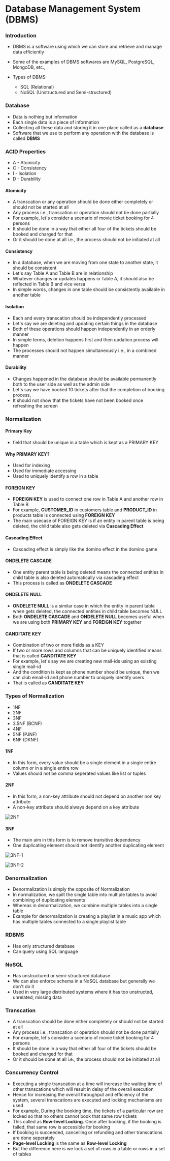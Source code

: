 # Database Management System (DBMS)

### Introduction

- DBMS is a software using which we can store and retrieve and manage data efficiently
- Some of the examples of DBMS softwares are MySQL, PostgreSQL, MongoDB, etc.,
- Types of DBMS:
  
  - SQL (Relational)
  - NoSQL (Unstructured and Semi-structured)
 
### Database

- Data is nothing but information
- Each single data is a piece of information
- Collecting all these data and storing it in one place called as a **database**
- Software that we use to perform any operation with the database is called **DBMS**

### ACID Properties

- A - Atomicity
- C - Consistency
- I - Isolation
- D - Durability

#### Atomicity

- A transcation or any operation should be done either completely or should not be started at all
- Any process i.e., transcation or operation should not be done partially
- For example, let's consider a scenario of movie ticket booking for 4 persons
- It should be done in a way that either all four of the tickets should be booked and charged for that
- Or it should be done at all i.e., the process should not be initiated at all

#### Consistency

- In a database, when we are moving from one state to another state, it should be consistent
- Let's say Table A and Table B are in relationship
- Whatever changes or updates happens in Table A, it should also be reflected in Table B and vice versa
- In simple words, changes in one table should be consistently available in another table

#### Isolation

- Each and every transcation should be independently processed
- Let's say we are deleting and updating certain things in the database
- Both of these operations should happen independently in an orderly manner
- In simple terms, deletion happens first and then updation process will happen
- The processes should not happen simultaneously i.e., in a combined manner

#### Durability

- Changes happened in the database should be available permanently both to the user side as well as the admin side
- Let's say we have booked 10 tickets after that the completion of booking process,
- It should not show that the tickets have not been booked once refreshing the screen

### Normalization

#### Primary Key

- field that should be unique in a table which is kept as a PRIMARY KEY

#### Why PRIMARY KEY?

- Used for indexing
- Used for immediate accessing
- Used to uniquely identify a row in a table

#### FOREIGN KEY

- **FOREIGN KEY** is used to connect one row in Table A and another row in Table B
- For example, **CUSTOMER_ID** in customers table and **PRODUCT_ID** in products table is connected using **FOREIGN KEY**
- The main usecase of FOREIGN KEY is if an entity in parent table is being deleted, the child table also gets deleted via **Cascading Effect**

#### Cascading Effect

- Cascading effect is simply like the domino effect in the domino game
  
#### ONDELETE CASCADE

- One entity parent table is being deleted means the connected entities in child table is also deleted automatically via cascading effect
- This process is called as **ONDELETE CASCADE**

#### ONDELETE NULL

- **ONDELETE NULL** is a similar case in which the entity in parent table when gets deleted, the connected entities in child table becomes NULL
- Both **ONDELETE CASCADE** and **ONDELETE NULL** becomes useful when we are using both **PRIMARY KEY** and **FOREIGN KEY** together

#### CANDITATE KEY

- Combination of two or more fields as a KEY
- If two or more rows and columns that can be uniquely identified means that is called **CANDITATE KEY**
- For example, let's say we are creating new mail-ids using an existing single mail-id
- And the condition is kept as phone number should be unique, then we can club email-id and phone number to uniquely identify users
- That is called as **CANDITATE KEY**

### Types of Normalization

- 1NF
- 2NF
- 3NF
- 3.5NF (BCNF)
- 4NF
- 5NF (PJNF)
- 6NF (DKNF)

#### 1NF

- In this form, every value should be a single element in a single entire column or in a single entire row
- Values should not be comma seperated values like list or tuples

#### 2NF

- In this form, a non-key attribute should not depend on another non key attribute
- A non-key attribute should always depend on a key attribute

![2NF](/Diagram/2NF.png)

#### 3NF

- The main aim in this form is to remove transitive dependency
- One duplicating element should not identify another duplicating element

![3NF-1](/Diagram/3NF-1.png)

![3NF-2](/Diagram/3NF-2.png)

### Denormalization

- Denormalization is simply the opposite of Normalization
- In normalization, we spilt the single table into multiple tables to avoid combining of duplicating elements
- Whereas in denormalization, we combine multiple tables into a single table
- Example for denormalization is creating a playlist in a music app which has multiple tables connected to a single playlist table

### RDBMS

- Has only structured database
- Can query using SQL language

### NoSQL

- Has unstructured or semi-structured database
- We can also enforce schema in a NoSQL database but generally we don't do it
- Used in very large distributed systems where it has too unstructed, unrelated, missing data 

### Transcation

- A transcation should be done either completely or should not be started at all
- Any process i.e., transcation or operation should not be done partially
- For example, let's consider a scenario of movie ticket booking for 4 persons
- It should be done in a way that either all four of the tickets should be booked and charged for that
- Or it should be done at all i.e., the process should not be initiated at all

### Concurrency Control

- Executing a single transcation at a time will increase the waiting time of other transcations which will result in delay of the overall execution
- Hence for increasing the overall throughput and efficiency of the system, several transcations are executed and locking mechanisms are used
- For example, During the booking time, the tickets of a particular row are locked so that no others cannot book that same row tickets
- This called as **Row-level Locking**. Once after booking, if the booking is failed, that same row is accessible for booking
- If booking is succeeded, cancelling or refunding and other transcations are done seperately
- **Page-level Locking** is the same as **Row-level Locking**
- But the difference here is we lock a set of rows in a table or rows in a set of tables 
